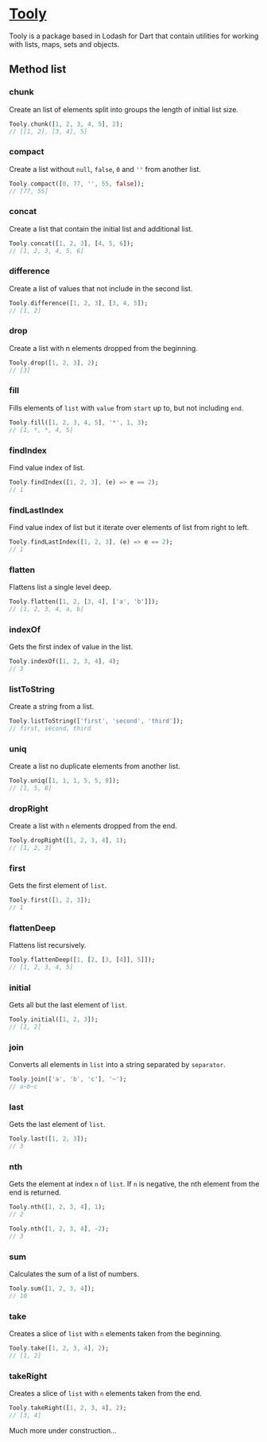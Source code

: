 # [Tooly](https://andygeek.github.io/tooly-website/)

Tooly is a package based in Lodash for Dart that contain utilities for working with lists, maps, sets and objects.

## Method list

### chunk
Create an list of elements split into groups the length of initial list size.
```dart
Tooly.chunk([1, 2, 3, 4, 5], 2);
// [[1, 2], [3, 4], 5]
```

### compact
Create a list without `null`, `false`, `0` and `''` from another list.
```dart
Tooly.compact([0, 77, '', 55, false]);
// [77, 55]
```

### concat
Create a list that contain the initial list and additional list.
```dart
Tooly.concat([1, 2, 3], [4, 5, 6]);
// [1, 2, 3, 4, 5, 6]
```

### difference
Create a list of values that not include in the second list.
```dart
Tooly.difference([1, 2, 3], [3, 4, 5]);
// [1, 2]
```

### drop
Create a list with n elements dropped from the beginning.
```dart
Tooly.drop([1, 2, 3], 2);
// [3]
```

### fill
Fills elements of `list` with `value` from `start` up to, but not including `end`.
```dart
Tooly.fill([1, 2, 3, 4, 5], '*', 1, 3);
// [1, *, *, 4, 5]
```

### findIndex
Find value index of list.
```dart
Tooly.findIndex([1, 2, 3], (e) => e == 2);
// 1
```

### findLastIndex
Find value index of list but it iterate over elements of list from right to left.
```dart
Tooly.findLastIndex([1, 2, 3], (e) => e == 2);
// 1
```

### flatten
Flattens list a single level deep.
```dart
Tooly.flatten([1, 2, [3, 4], ['a', 'b']]);
// [1, 2, 3, 4, a, b]
```

### indexOf
Gets the first index of value in the list.
```dart
Tooly.indexOf([1, 2, 3, 4], 4);
// 3
```

### listToString
Create a string from a list.
```dart
Tooly.listToString(['first', 'second', 'third']);
// first, second, third
```

### uniq
Create a list no duplicate elements from another list.
```dart
Tooly.uniq([1, 1, 1, 5, 5, 8]);
// [1, 5, 8]
```

### dropRight
Create a list with `n` elements dropped from the end.
```dart
Tooly.dropRight([1, 2, 3, 4], 1);
// [1, 2, 3]
```

### first
Gets the first element of `list`.
```dart
Tooly.first([1, 2, 3]);
// 1
```

### flattenDeep
Flattens list recursively.
```dart
Tooly.flattenDeep([1, [2, [3, [4]], 5]]);
// [1, 2, 3, 4, 5]
```

### initial
Gets all but the last element of `list`.
```dart
Tooly.initial([1, 2, 3]);
// [1, 2]
```

### join
Converts all elements in `list` into a string separated by `separator`.
```dart
Tooly.join(['a', 'b', 'c'], '~');
// a~b~c
```

### last
Gets the last element of `list`.
```dart
Tooly.last([1, 2, 3]);
// 3
```

### nth
Gets the element at index `n` of `list`. If `n` is negative, the nth element from the end is returned.
```dart
Tooly.nth([1, 2, 3, 4], 1);
// 2

Tooly.nth([1, 2, 3, 4], -2);
// 3
```

### sum
Calculates the sum of a list of numbers.
```dart
Tooly.sum([1, 2, 3, 4]);
// 10
```

### take
Creates a slice of `list` with `n` elements taken from the beginning.
```dart
Tooly.take([1, 2, 3, 4], 2);
// [1, 2]
```

### takeRight
Creates a slice of `list` with `n` elements taken from the end.
```dart
Tooly.takeRight([1, 2, 3, 4], 2);
// [3, 4]
```

Much more under construction...
